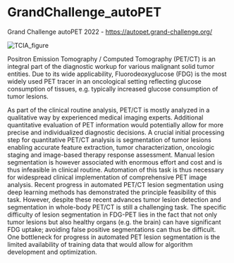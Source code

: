 # GrandChallenge_autoPET

Grand Challenge autoPET 2022 - https://autopet.grand-challenge.org/

![TCIA_figure](https://user-images.githubusercontent.com/44165771/199807875-17b9ae3c-b141-4a65-98d2-7c933fbf9fc5.jpg)

Positron Emission Tomography / Computed Tomography (PET/CT) is an integral part of the diagnostic workup for various malignant solid tumor entities. Due to its wide applicability, Fluorodeoxyglucose (FDG) is the most widely used PET tracer in an oncological setting reflecting glucose consumption of tissues, e.g. typically increased glucose consumption of tumor lesions.

As part of the clinical routine analysis, PET/CT is mostly analyzed in a qualitative way by experienced medical imaging experts. Additional quantitative evaluation of PET information would potentially allow for more precise and individualized diagnostic decisions.
A crucial initial processing step for quantitative PET/CT analysis is segmentation of tumor lesions enabling accurate feature extraction, tumor characterization, oncologic staging and image-based therapy response assessment. Manual lesion segmentation is however associated with enormous effort and cost and is thus infeasible in clinical routine. Automation of this task is thus necessary for widespread clinical implementation of comprehensive PET image analysis.
Recent progress in automated PET/CT lesion segmentation using deep learning methods has demonstrated the principle feasibility of this task. However, despite these recent advances tumor lesion detection and segmentation in whole-body PET/CT is still a challenging task. The specific difficulty of lesion segmentation in FDG-PET lies in the fact that not only tumor lesions but also healthy organs (e.g. the brain) can have significant FDG uptake; avoiding false positive segmentations can thus be difficult. One bottleneck for progress in automated PET lesion segmentation is the limited availability of training data that would allow for algorithm development and optimization.
